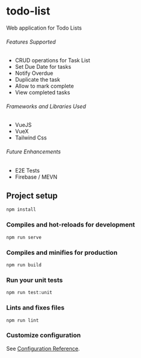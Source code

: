 # todo-list

Web application for Todo Lists

###### Features Supported

- CRUD operations for Task List
- Set Due Date for tasks
- Notify Overdue
- Duplicate the task
- Allow to mark complete
- View completed tasks

###### Frameworks and Libraries Used

- VueJS
- VueX
- Tailwind Css

###### Future Enhancements

- E2E Tests
- Firebase / MEVN

## Project setup

```
npm install
```

### Compiles and hot-reloads for development

```
npm run serve
```

### Compiles and minifies for production

```
npm run build
```

### Run your unit tests

```
npm run test:unit
```

### Lints and fixes files

```
npm run lint
```

### Customize configuration

See [Configuration Reference](https://cli.vuejs.org/config/).
